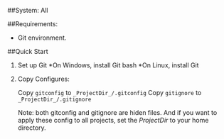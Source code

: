 ##System: All

##Requirements:
* Git environment.

##Quick Start
1. Set up Git
	*On Windows, install Git bash
	*On Linux, install Git

2. Copy Configures:

	Copy `gitconfig` to `_ProjectDir_/.gitconfig`
	Copy `gitignore` to `_ProjectDir_/.gitignore`

	Note: both gitconfig and gitignore are hiden files. And if you want to apply these config to all projects, set the _ProjectDir_ to your home directory.



